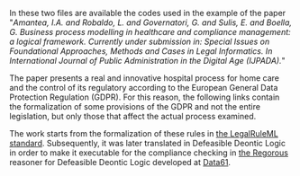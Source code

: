 In these two files are available the codes used in the example of the paper "_Amantea, I.A. and Robaldo, L. and Governatori, G. and Sulis, E. and Boella, G. Business process modelling in healthcare and compliance management: a logical framework. Currently under submission in: Special Issues on Foundational Approaches, Methods and Cases in Legal Informatics. In International Journal of Public Administration in the Digital Age (IJPADA)._"
 
The paper presents a real and innovative hospital process for home care and the control of its regulatory according to the European General Data Protection Regulation (GDPR). For this reason, the following links contain the formalization of some provisions of the GDPR and not the entire legislation, but only those that affect the actual process examined.
 
The work starts from the formalization of these rules in <a href="https://www.oasis-open.org/committees/legalruleml">the LegalRuleML standard</a>. Subsequently, it was later translated in Defeasible Deontic Logic in order to make it executable for the compliance checking in <a href="https://research.csiro.au/data61/regorous">the Regorous</a> reasoner for Defeasible Deontic Logic developed at <a href="https://research.csiro.au/data61/">Data61</a>.
